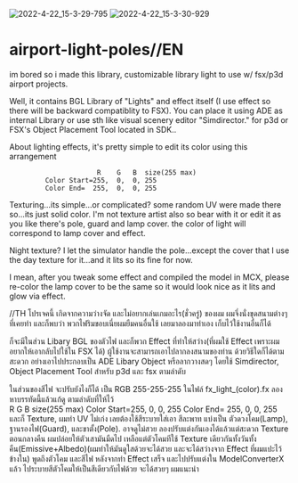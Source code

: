 ![2022-4-22_15-3-29-795](https://user-images.githubusercontent.com/89721316/164645277-c2b43d7d-06bf-4682-8991-b2a9887570d3.jpg)
![2022-4-22_15-3-30-929](https://user-images.githubusercontent.com/89721316/164645285-de399302-145c-4853-885d-713c53bbee38.jpg)
# airport-light-poles//EN
im bored so i made this library, customizable library light to use w/ fsx/p3d airport projects.

Well, it contains BGL Library of "Lights" and effect itself (I use effect so there will be backward compatiblity to FSX).
You can place it using ADE as internal Library or use sth like visual scenery editor "Simdirector." for p3d or FSX's Object Placement Tool located in SDK..

About lighting effects, it's pretty simple to edit its color using this arrangement

                          R    G   B  size(255 max)
             Color Start=255,  0,  0, 255
             Color End=  255,  0,  0, 255

Texturing...its simple...or complicated? some random UV were made there so...its just solid color. I'm not texture artist also so bear with it or edit it as you like
there's pole, guard and lamp cover. the color of light will correspond to lamp cover and effect.

Night texture? I let the simulator handle the pole...except the cover that I use the day texture for it...and it lits so its fine for now.

I mean, after you tweak some effect and compiled the model in MCX, please re-color the lamp cover to be the same so it would look nice as it lits and glow via effect.

//TH 
โปรเจคนี้ เกิดจากความว่างจัด และไม่อยากเล่นเกมอะไร(ชั่วครู่) ของผม ผมจึ่งนั่งขุดสนามต่างๆที่เคยทำ และก็พบว่า พวกไฟริมขอบเนี่ยผมยืมคนอื่นใช้ เลยมาลองมาทำเอง เก็บไว้ใช้งานอื่นก็ได้ 

ก็จะมีในส่วน Libary BGL ของตัวไฟ และก็พวก Effect ที่ทำให้สว่าง(ที่ผมใช้ Effect เพราะผมอยากให้เอากลับไปใช้ใน FSX ได้)
ผู้ใช้งานจะสามารถเอาไปลากลงสนามของท่าน ด้วยวิธีใดก็ได้ตามสะดวก อย่างเอาไปประกอบเป็น ADE Libary Object หรือลากวางสดๆ โดยใช้ Simdirector, Object Placement Tool สำหรับ p3d และ fsx ตามลำดับ

ในส่วนของสีไฟ จะปรับยังไงก็ได้ เป็น RGB 255-255-255   ในไฟล์ fx_light_(color).fx   ลองหาบรรทัดนี้แล้วแก้ดู ตามลำดับที่ให้ไว้                     
                          R    G   B  size(255 max)
             Color Start=255,  0,  0, 255
             Color End=  255,  0,  0, 255
และก็ Texture, ผมทำ UV ไม่เก่ง เลยต้องใช้สีระบายใส่เอา สีละพาท แบ่งเป็น ตัวดวงโคม(Lamp), ฐานรองไฟ(Guard), และขาตั้ง(Pole). อาจดูไม่สวย ลองปรับแต่งกันเองได้แล้วแต่สะดวก
Texture ตอนกลางคืน ผมปล่อยให้ตัวเสามันมืดไป เหลือแต่ตัวโคมทีใช้ Texture เดียวกันทั้งวันทั้งคืน(Emissive+Albedo)(ผมทำให้มันดูใสด้วยจะได้สวย และจะได้สว่างจาก Effect ที่ผมแปะไว้ข้างใน)
พูดถึงตัวโคม และสีไฟ หลังจากทำ Effect เสร็จ และไปปรับแต่งใน ModelConverterX แล้ว ไประบายสีตัวโคมให้เป็นสีเดียวกับไฟด้วย จะได้สวยๆ ผมแนะนำ
